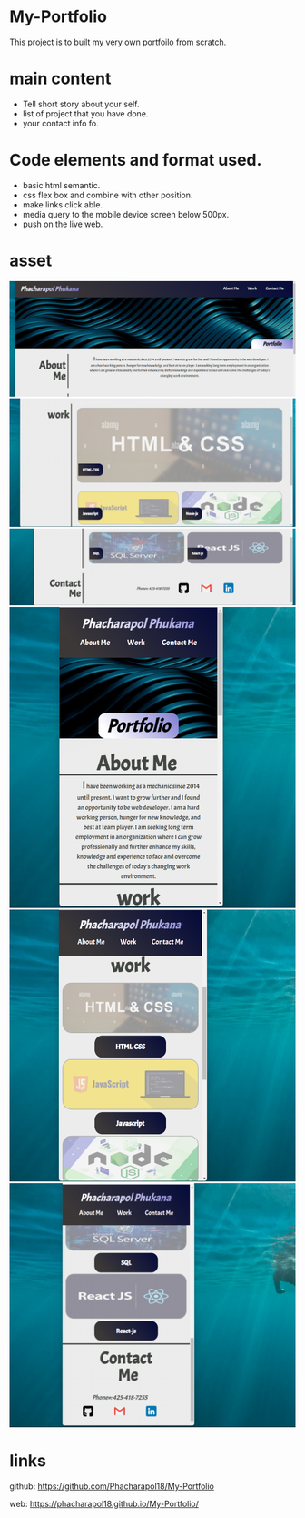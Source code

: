# My-Portfolio

This project is to built my very own portfoilo from scratch. 

# main content 

- Tell short story about your self. 
- list of project that you have done.
- your contact info fo.

# Code elements and format used.

- basic html semantic.
- css flex box and combine with other position. 
- make links click able.
- media query to the mobile device screen below 500px. 
- push on the live web.

# asset 

<img src = "images/Screenshot 2022-03-28 095105.png">

<img src ="images/Screenshot 2022-03-28 095325.png">

<img src ="images/Screenshot 2022-03-28 095429.png">

<img src ="images/Screenshot 2022-03-28 095520.png">

<img src ="images/Screenshot 2022-03-28 095616.png">

<img src ="images/Screenshot 2022-03-28 095658.png">

# links 
github: https://github.com/Phacharapol18/My-Portfolio

web: https://phacharapol18.github.io/My-Portfolio/




